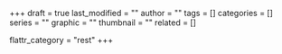 +++
draft = true
last_modified = ""
author = ""
tags = []
categories = []
series = ""
graphic = ""
thumbnail = ""
related = []

flattr_category = "rest"
+++


